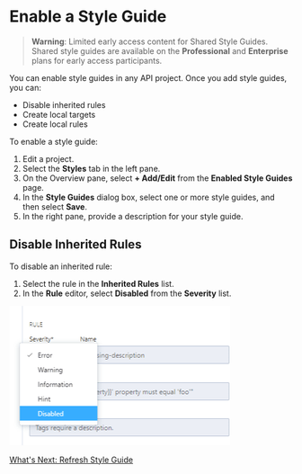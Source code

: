 # Enable a Style Guide

<!-- theme: warning -->
>**Warning**:
>Limited early access content for Shared Style Guides. Shared style guides are available on the **Professional** and **Enterprise** plans for early access participants.  

You can enable style guides in any API project. Once you add style guides, you can:

- Disable inherited rules
- Create local targets
- Create local rules

To enable a style guide:

1. Edit a project.
2. Select the **Styles** tab in the left pane.
3. On the Overview pane, select **+ Add/Edit** from the **Enabled Style Guides** page. 
4. In the **Style Guides** dialog box, select one or more style guides, and then select **Save**.
5. In the right pane, provide a description for your style guide.

## Disable Inherited Rules

To disable an inherited rule:

1. Select the rule in the **Inherited Rules** list.
2. In the **Rule** editor, select **Disabled** from the **Severity** list.

![Disable a rule](../assets/images/style-guide-disable-rule.png)

[What's Next: Refresh Style Guide](f.refresh-style-guide.md)